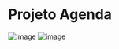 # Projeto Agenda
![image](https://github.com/user-attachments/assets/b740344c-fb6c-4947-a903-8807fe83903e)
![image](https://github.com/user-attachments/assets/4cf60807-922f-4b9e-8fe3-7d44cfe62899)
